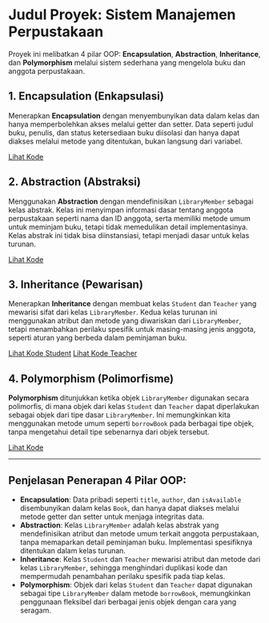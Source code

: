 # Judul Proyek: Sistem Manajemen Perpustakaan

Proyek ini melibatkan 4 pilar OOP: **Encapsulation**, **Abstraction**, **Inheritance**, dan **Polymorphism** melalui sistem sederhana yang mengelola buku dan anggota perpustakaan.

## 1. Encapsulation (Enkapsulasi)
Menerapkan **Encapsulation** dengan menyembunyikan data dalam kelas dan hanya memperbolehkan akses melalui getter dan setter. Data seperti judul buku, penulis, dan status ketersediaan buku diisolasi dan hanya dapat diakses melalui metode yang ditentukan, bukan langsung dari variabel.

<a href="https://github.com/Muhammad-Ikhwan-Fathulloh/Object-Oriented-Programming-1-Course-Bank/blob/main/MiniProject/LibrarySystem/Book.java">Lihat Kode</a>

## 2. Abstraction (Abstraksi)
Menggunakan **Abstraction** dengan mendefinisikan `LibraryMember` sebagai kelas abstrak. Kelas ini menyimpan informasi dasar tentang anggota perpustakaan seperti nama dan ID anggota, serta memiliki metode umum untuk meminjam buku, tetapi tidak memedulikan detail implementasinya. Kelas abstrak ini tidak bisa diinstansiasi, tetapi menjadi dasar untuk kelas turunan.

<a href="https://github.com/Muhammad-Ikhwan-Fathulloh/Object-Oriented-Programming-1-Course-Bank/blob/main/MiniProject/LibrarySystem/LibraryMember.java">Lihat Kode</a>

## 3. Inheritance (Pewarisan)
Menerapkan **Inheritance** dengan membuat kelas `Student` dan `Teacher` yang mewarisi sifat dari kelas `LibraryMember`. Kedua kelas turunan ini menggunakan atribut dan metode yang diwariskan dari `LibraryMember`, tetapi menambahkan perilaku spesifik untuk masing-masing jenis anggota, seperti aturan yang berbeda dalam peminjaman buku.

<a href="https://github.com/Muhammad-Ikhwan-Fathulloh/Object-Oriented-Programming-1-Course-Bank/blob/main/MiniProject/LibrarySystem/Student.java">Lihat Kode Student</a>
<a href="https://github.com/Muhammad-Ikhwan-Fathulloh/Object-Oriented-Programming-1-Course-Bank/blob/main/MiniProject/LibrarySystem/Teacher.java">Lihat Kode Teacher</a>

## 4. Polymorphism (Polimorfisme)
**Polymorphism** ditunjukkan ketika objek `LibraryMember` digunakan secara polimorfis, di mana objek dari kelas `Student` dan `Teacher` dapat diperlakukan sebagai objek dari tipe dasar `LibraryMember`. Ini memungkinkan kita menggunakan metode umum seperti `borrowBook` pada berbagai tipe objek, tanpa mengetahui detail tipe sebenarnya dari objek tersebut.

<a href="https://github.com/Muhammad-Ikhwan-Fathulloh/Object-Oriented-Programming-1-Course-Bank/blob/main/MiniProject/LibrarySystem/LibrarySystem.java">Lihat Kode</a>

---

## Penjelasan Penerapan 4 Pilar OOP:

- **Encapsulation**: Data pribadi seperti `title`, `author`, dan `isAvailable` disembunyikan dalam kelas `Book`, dan hanya dapat diakses melalui metode getter dan setter untuk menjaga integritas data.
- **Abstraction**: Kelas `LibraryMember` adalah kelas abstrak yang mendefinisikan atribut dan metode umum terkait anggota perpustakaan, tanpa memaparkan detail peminjaman buku. Implementasi spesifiknya ditentukan dalam kelas turunan.
- **Inheritance**: Kelas `Student` dan `Teacher` mewarisi atribut dan metode dari kelas `LibraryMember`, sehingga menghindari duplikasi kode dan mempermudah penambahan perilaku spesifik pada tiap kelas.
- **Polymorphism**: Objek dari kelas `Student` dan `Teacher` dapat digunakan sebagai tipe `LibraryMember` dalam metode `borrowBook`, memungkinkan penggunaan fleksibel dari berbagai jenis objek dengan cara yang seragam.

